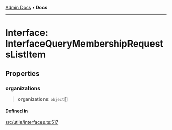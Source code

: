 [Admin Docs](/) • **Docs**

***

# Interface: InterfaceQueryMembershipRequestsListItem

## Properties

### organizations

> **organizations**: `object`[]

#### Defined in

[src/utils/interfaces.ts:517](https://github.com/PalisadoesFoundation/talawa-admin/blob/main/src/utils/interfaces.ts#L517)
